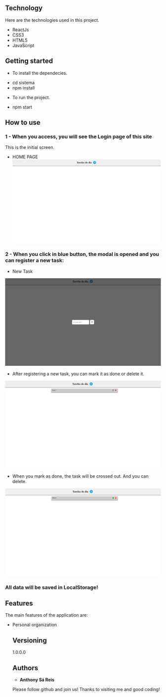 ## Technology 

Here are the technologies used in this project.

* ReactJs 
* CSS3
* HTML5
* JavaScript

## Getting started

* To install the dependecies.
 - cd sistema
 - npm install
  
* To run the project.
 - npm start

## How to use

### 1 - When you access, you will see the Login page of this site

This is the initial screen.
  
  - HOME PAGE
![Homepage image](https://github.com/AnthonySaReis/ToDo/blob/main/ImagesTodo/Home.png)

### 2 - When you click in blue button, the modal is opened and you can register a new task:

- New Task
  
![Post show](https://github.com/AnthonySaReis/ToDo/blob/main/ImagesTodo/modal.png)


- After registering a new task, you can mark it as done or delete it.

![Post show](https://github.com/AnthonySaReis/ToDo/blob/main/ImagesTodo/listTasks.png)

- When you mark as done, the task will be crossed out. And you can delete.

![Post show](https://github.com/AnthonySaReis/ToDo/blob/main/ImagesTodo/onCheck.png)


### All data will be saved in LocalStorage!

## Features

The main features of the application are:
- Personal organization

  ## Versioning

  1.0.0.0


  ## Authors

  * **Anthony Sá Reis** 

  Please follow github and join us!
  Thanks to visiting me and good coding!
